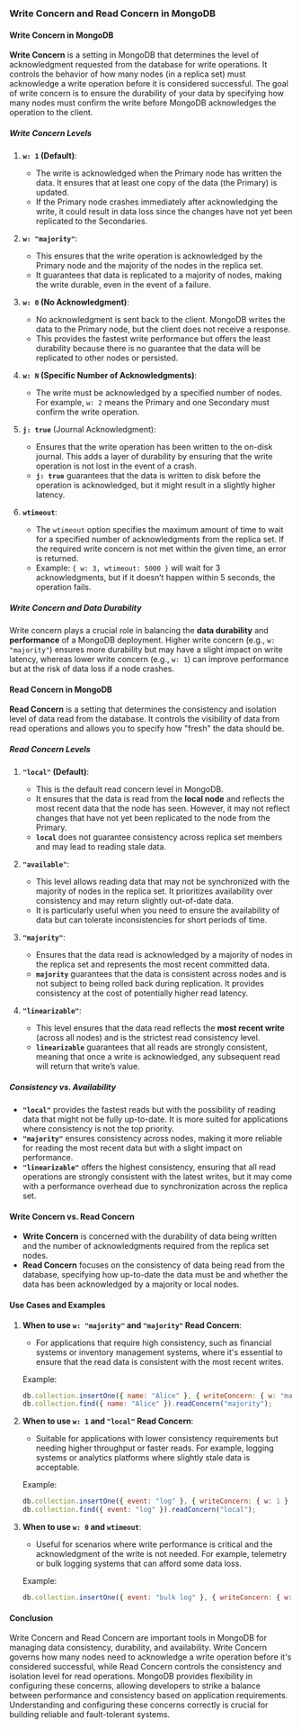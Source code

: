 ### **Write Concern and Read Concern in MongoDB**

#### **Write Concern in MongoDB**

**Write Concern** is a setting in MongoDB that determines the level of acknowledgment requested from the database for write operations. It controls the behavior of how many nodes (in a replica set) must acknowledge a write operation before it is considered successful. The goal of write concern is to ensure the durability of your data by specifying how many nodes must confirm the write before MongoDB acknowledges the operation to the client.

##### **Write Concern Levels**

1. **`w: 1` (Default)**:
   - The write is acknowledged when the Primary node has written the data. It ensures that at least one copy of the data (the Primary) is updated.
   - If the Primary node crashes immediately after acknowledging the write, it could result in data loss since the changes have not yet been replicated to the Secondaries.

2. **`w: "majority"`**:
   - This ensures that the write operation is acknowledged by the Primary node and the majority of the nodes in the replica set. 
   - It guarantees that data is replicated to a majority of nodes, making the write durable, even in the event of a failure.

3. **`w: 0` (No Acknowledgment)**:
   - No acknowledgment is sent back to the client. MongoDB writes the data to the Primary node, but the client does not receive a response.
   - This provides the fastest write performance but offers the least durability because there is no guarantee that the data will be replicated to other nodes or persisted.

4. **`w: N` (Specific Number of Acknowledgments)**:
   - The write must be acknowledged by a specified number of nodes. For example, `w: 2` means the Primary and one Secondary must confirm the write operation.

5. **`j: true`** (Journal Acknowledgment):
   - Ensures that the write operation has been written to the on-disk journal. This adds a layer of durability by ensuring that the write operation is not lost in the event of a crash.
   - **`j: true`** guarantees that the data is written to disk before the operation is acknowledged, but it might result in a slightly higher latency.

6. **`wtimeout`**:
   - The `wtimeout` option specifies the maximum amount of time to wait for a specified number of acknowledgments from the replica set. If the required write concern is not met within the given time, an error is returned.
   - Example: `{ w: 3, wtimeout: 5000 }` will wait for 3 acknowledgments, but if it doesn’t happen within 5 seconds, the operation fails.

##### **Write Concern and Data Durability**

Write concern plays a crucial role in balancing the **data durability** and **performance** of a MongoDB deployment. Higher write concern (e.g., `w: "majority"`) ensures more durability but may have a slight impact on write latency, whereas lower write concern (e.g., `w: 1`) can improve performance but at the risk of data loss if a node crashes.

#### **Read Concern in MongoDB**

**Read Concern** is a setting that determines the consistency and isolation level of data read from the database. It controls the visibility of data from read operations and allows you to specify how "fresh" the data should be.

##### **Read Concern Levels**

1. **`"local"` (Default)**:
   - This is the default read concern level in MongoDB.
   - It ensures that the data is read from the **local node** and reflects the most recent data that the node has seen. However, it may not reflect changes that have not yet been replicated to the node from the Primary.
   - **`local`** does not guarantee consistency across replica set members and may lead to reading stale data.

2. **`"available"`**:
   - This level allows reading data that may not be synchronized with the majority of nodes in the replica set. It prioritizes availability over consistency and may return slightly out-of-date data.
   - It is particularly useful when you need to ensure the availability of data but can tolerate inconsistencies for short periods of time.

3. **`"majority"`**:
   - Ensures that the data read is acknowledged by a majority of nodes in the replica set and represents the most recent committed data.
   - **`majority`** guarantees that the data is consistent across nodes and is not subject to being rolled back during replication. It provides consistency at the cost of potentially higher read latency.

4. **`"linearizable"`**:
   - This level ensures that the data read reflects the **most recent write** (across all nodes) and is the strictest read consistency level.
   - **`linearizable`** guarantees that all reads are strongly consistent, meaning that once a write is acknowledged, any subsequent read will return that write’s value.

##### **Consistency vs. Availability**

- **`"local"`** provides the fastest reads but with the possibility of reading data that might not be fully up-to-date. It is more suited for applications where consistency is not the top priority.
- **`"majority"`** ensures consistency across nodes, making it more reliable for reading the most recent data but with a slight impact on performance.
- **`"linearizable"`** offers the highest consistency, ensuring that all read operations are strongly consistent with the latest writes, but it may come with a performance overhead due to synchronization across the replica set.

#### **Write Concern vs. Read Concern**

- **Write Concern** is concerned with the durability of data being written and the number of acknowledgments required from the replica set nodes.
- **Read Concern** focuses on the consistency of data being read from the database, specifying how up-to-date the data must be and whether the data has been acknowledged by a majority or local nodes.

#### **Use Cases and Examples**

1. **When to use `w: "majority"` and `"majority"` Read Concern**:
   - For applications that require high consistency, such as financial systems or inventory management systems, where it's essential to ensure that the read data is consistent with the most recent writes.

   Example:
   ```javascript
   db.collection.insertOne({ name: "Alice" }, { writeConcern: { w: "majority" } });
   db.collection.find({ name: "Alice" }).readConcern("majority");
   ```

2. **When to use `w: 1` and `"local"` Read Concern**:
   - Suitable for applications with lower consistency requirements but needing higher throughput or faster reads. For example, logging systems or analytics platforms where slightly stale data is acceptable.

   Example:
   ```javascript
   db.collection.insertOne({ event: "log" }, { writeConcern: { w: 1 } });
   db.collection.find({ event: "log" }).readConcern("local");
   ```

3. **When to use `w: 0` and `wtimeout`**:
   - Useful for scenarios where write performance is critical and the acknowledgment of the write is not needed. For example, telemetry or bulk logging systems that can afford some data loss.

   Example:
   ```javascript
   db.collection.insertOne({ event: "bulk log" }, { writeConcern: { w: 0, wtimeout: 2000 } });
   ```

#### **Conclusion**

Write Concern and Read Concern are important tools in MongoDB for managing data consistency, durability, and availability. Write Concern governs how many nodes need to acknowledge a write operation before it's considered successful, while Read Concern controls the consistency and isolation level for read operations. MongoDB provides flexibility in configuring these concerns, allowing developers to strike a balance between performance and consistency based on application requirements. Understanding and configuring these concerns correctly is crucial for building reliable and fault-tolerant systems.